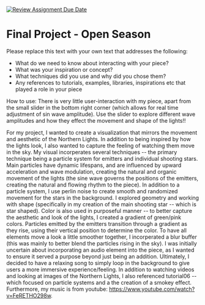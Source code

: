 [![Review Assignment Due Date](https://classroom.github.com/assets/deadline-readme-button-22041afd0340ce965d47ae6ef1cefeee28c7c493a6346c4f15d667ab976d596c.svg)](https://classroom.github.com/a/bpCU668e)
# Final Project - Open Season


Please replace this text with your own text that addresses the following:
- What do we need to know about interacting with your piece?
- What was your inspiration or concept?
- What techniques did you use and why did you chose them?
- Any references to tutorials, examples, libraries, inspirations etc that played a role in your piece


How to use: There is very little user-interaction with my piece, apart from the small slider in the bottom right corner (which allows for real time adjustment of sin wave amplitude). 
Use the slider to explore different wave amplitudes and how they effect the movement and shape of the lights!!

For my project, I wanted to create a visualization that mirrors the movement and aesthetic of the Northern Lights. 
In addition to being inspired by how the lights look, I also wanted to capture the feeling of watching them move in the sky. My visual incorperates several techniques -- the primary
technique being a particle system for emitters and individual shooting stars. Main particles have dynamic lifespans, and are influenced by upward acceleration and wave modulation, creating the natural and organic movement of the lights (the sine wave governs the positions of the emitters, creating the natural and flowing rhythm to the piece). In addition to a particle system, I use perlin noise to create smooth and randomized movement for the stars in the background. I explored geometry and working with shape (specifically in my creation of the main shooting star -- which is star shaped). Color is also used in purposeful manner -- to better capture the aesthetic and look of the lights, I created a gradient of green/pink colors. Particles emitted by the emitters transition through a gradient as they rise, using their vertical position to determine the color. To have all elements move a look a little smoother together, I incorperated a blur buffer (this was mainly to better blend the particles rising in the sky). I was initially uncertain about incorporating an audio element into the piece, as I wanted to ensure it served a purpose beyond just being an addition. Ultimately, I decided to have a relaxing song to simply loop in the background to give users a more immersive experience/feeling. In addition to watching videos and looking at images of the Northern Lights, I also referenced tutorial06 -- which focused on particle systems and a the creation of a smokey effect. Furthermore, my music is from youtube: https://www.youtube.com/watch?v=FeRETHO298w.


